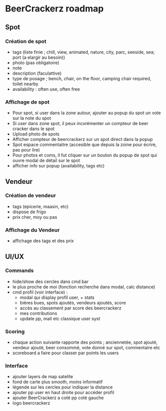 # BeerCrackerz roadmap

## Spot

### Création de spot

- tags (liste finie ; chill, view, animated, nature, city, parc, seeside, sea; port (a elargir au besoin))
- photo (pas obligatoire)
- note
- description (faculattive)
- type de posage ; bench, chair, on the floor, camping chair required, toilet nearby
- availability : often use, often free

### Affichage de spot

- Pour spot, si user dans la zone autour, ajouter au popup du spot un vote sur la note du spot
- Si user dans zone spot, il peux incxrémenter un compteur de beer cracker dans le spot
- Upload photo de spots
- Afficher compteur de beercrackerz sur un spot direct dans la popup
- Spot espace commentaitre (accesible que depuis la zoine pour écrire, pas pour lire)
- Pour photos et coms, il fut cliquer sur un bouton du popup de spot qui ouvre modal de détail sur le spot
- afficher info sur popup (availability, tags etc)

## Vendeur

### Création de vendeur

- tags (epicerie, maasin, etc)
- dispose de frigo
- prix cher, moy ou pas

### Affichage du Vendeur

- affichage des tags et des prix

## UI/UX

### Commands

- hide/show des cercles dans cmd bar
- le plus proche de moi (fonction recherche dans modal, calc distance)
- cmd profil (voir interface) :
  - modal qui display profil user, + stats
  - bières bues, spots ajoutés, vendeurs ajoutés, score
  - accès au classement par score des beercrackerz
  - mes contributions
  - update pp, mail etc classique user syst

### Scoring

- chaque action suivante rapporte des points ; anciennetée, spot ajouté, vendeur ajouté, beer consommé, vote donné sur spot, commentaire etc
- scoreboard a faire pour classer par points les users


### Interface

- ajouter layers de map satelite
- fond de carte plus smooth, moins informatif
- légende sur les cercles pour indiquer la distance
- ajouter pp user en haut droite pour accéder profil
- ajouter BeerCrackerz a coté pp coté gauche
- logo beercrackerz
